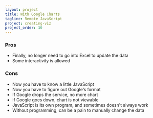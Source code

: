 ```yaml
---
layout: project
title: With Google Charts
tagline: Remote JavaScript 
project: creating-viz
project_order: 10
---
```



### Pros
- Finally, no longer need to go into Excel to update the data
- Some interactivity is allowed

### Cons
- Now you have to know a little JavaScript
- Now you have to figure out Google's format
- If Google drops the service, no more chart
- If Google goes down, chart is not viewable
- JavaScript is its own program, and sometimes doesn't always work
- Without programming, can be a pain to manually change the data
